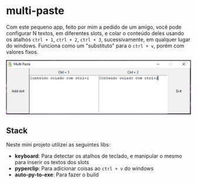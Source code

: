 # multi-paste

Com este pequeno app, feito por mim a pedido de um amigo, você pode configurar N textos, em diferentes slots, e colar o conteúdo deles usando os atalhos `ctrl + 1`, `ctrl + 2`, `ctrl + 3`, sucessivamente, em qualquer lugar do windows. Funciona como um "substituto" para o `ctrl + v`, porém com valores fixos.

![screenshot](https://github.com/renanstd/multi-paste/blob/main/screenshots/001.png)

## Stack

Neste mini projeto utilizei as seguintes libs:

- **keyboard**: Para detectar os atalhos de teclado, e manipular o mesmo para inserir os textos dos slots
- **pyperclip**: Para adicionar coisas ao `ctrl + v` do windows
- **auto-py-to-exe**: Para fazer o build
